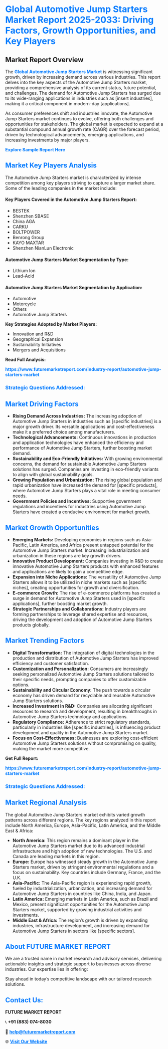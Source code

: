 <h1 style="color: #007BFF;">Global Automotive Jump Starters Market Report 2025-2033: Driving Factors, Growth Opportunities, and Key Players</h1>

<section id="overview">
<h2>Market Report Overview</h2>
<p>The <a href="https://www.futuremarketreport.com/industry-report/automotive-jump-starters-market" style="color: #007BFF; text-decoration: none;"><strong>Global Automotive Jump Starters Market</strong></a> is witnessing significant growth, driven by increasing demand across various industries. This report delves into the key aspects of the Automotive Jump Starters market, providing a comprehensive analysis of its current status, future potential, and challenges. The demand for Automotive Jump Starters has surged due to its wide-ranging applications in industries such as [insert industries], making it a critical component in modern-day [applications].</p>
<p>As consumer preferences shift and industries innovate, the Automotive Jump Starters market continues to evolve, offering both challenges and opportunities for stakeholders. The global market is expected to expand at a substantial compound annual growth rate (CAGR) over the forecast period, driven by technological advancements, emerging applications, and increasing investments by major players.</p>
</section>

<section id="overview">
<p><a href="https://www.futuremarketreport.com/request-sample/reportId=112930" style="color: #007BFF; text-decoration: none;"><strong>Explore Sample Report Here</strong></a></p>
</section>

<section id="key-players">
<h2 style="color: #007BFF;">Market Key Players Analysis</h2>
<p>The Automotive Jump Starters market is characterized by intense competition among key players striving to capture a larger market share. Some of the leading companies in the market include:</p>
<h4>Key Players Covered in the Automotive Jump Starters Report:</h4>
<ul><li>BESTEK</li><li>Shenzhen SBASE</li><li>China AGA</li><li>CARKU</li><li>BOLTPOWER</li><li>Benrong Group</li><li>KAYO MAXTAR</li><li>Shenzhen NianLun Electronic</li></ul>
<h4>Automotive Jump Starters Market Segmentation by Type:</h4>
<ul><li>Lithium Ion</li><li>Lead-Acid</li></ul>

<h4>Automotive Jump Starters Market Segmentation by Application:</h4>
<ul><li>Automotive</li><li>Motorcycle</li><li>Others</li><li>Automotive Jump Starters</li></ul>
<p><strong>Key Strategies Adopted by Market Players:</strong></p>
<ul>
<li>Innovation and R&D</li>
<li>Geographical Expansion</li>
<li>Sustainability Initiatives</li>
<li>Mergers and Acquisitions</li>
</ul>
</section>

<section>
<p><strong>Read Full Analysis: </strong></p><a href="https://www.futuremarketreport.com/industry-report/automotive-jump-starters-market" style="color: #007BFF; text-decoration: none;"><strong>https://www.futuremarketreport.com/industry-report/automotive-jump-starters-market</strong></a>
<h3 style="color: #007BFF;">Strategic Questions Addressed:</h3>
</section>

<section id="driving-factors">
<h2 style="color: #007BFF;">Market Driving Factors</h2>
<ul>
<li><strong>Rising Demand Across Industries:</strong> The increasing adoption of Automotive Jump Starters in industries such as [specific industries] is a major growth driver. Its versatile applications and cost-effectiveness make it a preferred choice among manufacturers.</li>
<li><strong>Technological Advancements:</strong> Continuous innovations in production and application technologies have enhanced the efficiency and performance of Automotive Jump Starters, further boosting market demand.</li>
<li><strong>Sustainability and Eco-Friendly Initiatives:</strong> With growing environmental concerns, the demand for sustainable Automotive Jump Starters solutions has surged. Companies are investing in eco-friendly variants to align with global sustainability goals.</li>
<li><strong>Growing Population and Urbanization:</strong> The rising global population and rapid urbanization have increased the demand for [specific products], where Automotive Jump Starters plays a vital role in meeting consumer needs.</li>
<li><strong>Government Policies and Incentives:</strong> Supportive government regulations and incentives for industries using Automotive Jump Starters have created a conducive environment for market growth.</li>
</ul>
</section>

<section id="growth-opportunities">
<h2 style="color: #007BFF;">Market Growth Opportunities</h2>
<ul>
<li><strong>Emerging Markets:</strong> Developing economies in regions such as Asia-Pacific, Latin America, and Africa present untapped potential for the Automotive Jump Starters market. Increasing industrialization and urbanization in these regions are key growth drivers.</li>
<li><strong>Innovative Product Development:</strong> Companies investing in R&D to create innovative Automotive Jump Starters products with enhanced features and applications are likely to gain a competitive edge.</li>
<li><strong>Expansion into Niche Applications:</strong> The versatility of Automotive Jump Starters allows it to be utilized in niche markets such as [specific niches], creating opportunities for growth and diversification.</li>
<li><strong>E-commerce Growth:</strong> The rise of e-commerce platforms has created a surge in demand for Automotive Jump Starters used in [specific applications], further boosting market growth.</li>
<li><strong>Strategic Partnerships and Collaborations:</strong> Industry players are forming partnerships to leverage shared expertise and resources, driving the development and adoption of Automotive Jump Starters products globally.</li>
</ul>
</section>

<section id="trending-factors">
<h2 style="color: #007BFF;">Market Trending Factors</h2>
<ul>
<li><strong>Digital Transformation:</strong> The integration of digital technologies in the production and distribution of Automotive Jump Starters has improved efficiency and customer satisfaction.</li>
<li><strong>Customization and Personalization:</strong> Consumers are increasingly seeking personalized Automotive Jump Starters solutions tailored to their specific needs, prompting companies to offer customizable options.</li>
<li><strong>Sustainability and Circular Economy:</strong> The push towards a circular economy has driven demand for recyclable and reusable Automotive Jump Starters solutions.</li>
<li><strong>Increased Investment in R&D:</strong> Companies are allocating significant resources to research and development, resulting in breakthroughs in Automotive Jump Starters technology and applications.</li>
<li><strong>Regulatory Compliance:</strong> Adherence to strict regulatory standards, particularly in industries like [specific industries], is influencing product development and quality in the Automotive Jump Starters market.</li>
<li><strong>Focus on Cost-Effectiveness:</strong> Businesses are exploring cost-efficient Automotive Jump Starters solutions without compromising on quality, making the market more competitive.</li>
</ul>
</section>

<section>
<p><strong>Get Full Report: </strong></p><a href="https://www.futuremarketreport.com/industry-report/automotive-jump-starters-market" style="color: #007BFF; text-decoration: none;"><strong>https://www.futuremarketreport.com/industry-report/automotive-jump-starters-market</strong></a>
<h3 style="color: #007BFF;">Strategic Questions Addressed:</h3>
</section>


<section id="regional-analysis">
<h2 style="color: #007BFF;">Market Regional Analysis</h2>
<p>The global Automotive Jump Starters market exhibits varied growth patterns across different regions. The key regions analyzed in this report include North America, Europe, Asia-Pacific, Latin America, and the Middle East & Africa:</p>
<ul>
<li><strong>North America:</strong> This region remains a dominant player in the Automotive Jump Starters market due to its advanced industrial infrastructure and high adoption of new technologies. The U.S. and Canada are leading markets in this region.</li>
<li><strong>Europe:</strong> Europe has witnessed steady growth in the Automotive Jump Starters market, driven by stringent environmental regulations and a focus on sustainability. Key countries include Germany, France, and the U.K.</li>
<li><strong>Asia-Pacific:</strong> The Asia-Pacific region is experiencing rapid growth, fueled by industrialization, urbanization, and increasing demand for Automotive Jump Starters in countries like China, India, and Japan.</li>
<li><strong>Latin America:</strong> Emerging markets in Latin America, such as Brazil and Mexico, present significant opportunities for the Automotive Jump Starters market, supported by growing industrial activities and investments.</li>
<li><strong>Middle East & Africa:</strong> The region’s growth is driven by expanding industries, infrastructure development, and increasing demand for Automotive Jump Starters in sectors like [specific sectors].</li>
</ul>
</section>

<footer>
<h2 style="color: #007BFF;">About FUTURE MARKET REPORT</h2>
<p>We are a trusted name in market research and advisory services, delivering actionable insights and strategic support to businesses across diverse industries. Our expertise lies in offering:</p>

<p>Stay ahead in today’s competitive landscape with our tailored research solutions.</p>

<h2 style="color: #007BFF;">Contact Us:</h2>
<p><strong>FUTURE MARKET REPORT</strong></p>
<p>📞 <strong>+91 (883) 074-8030</strong></p>
<p>📧 <strong><a href="mailto:help@futuremarketreport.com" style="color: #007BFF;">help@futuremarketreport.com</a></strong></p>
<p>🌐 <strong><a href="https://www.futuremarketreport.com/" style="color: #007BFF;">Visit Our Website</a></strong></p>
</footer>